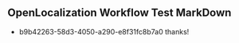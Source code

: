 ## OpenLocalization Workflow Test MarkDown
* b9b42263-58d3-4050-a290-e8f31fc8b7a0 
thanks!<!--HONumber=Mar16_HO2-->
